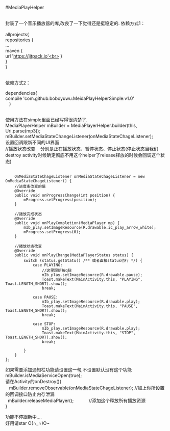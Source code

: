 #MediaPlayHelper<br><br>

封装了一个音乐播放器的库,改良了一下觉得还是挺稳定的.
依赖方式1：<br><br>
  allprojects{<br>
  repositories {<br>
  ...<br>
  maven {<br> url 'https://jitpack.io'<br> 
  }<br>
    }<br>
     }<br><br>
 
 依赖方式2：<br>
 
 dependencies{<br>
	        compile 'com.github.boboyuwu:MeidaPlayHelperSimple:v1.0'<br>
	    &nbsp;}<br><br>
 
 
使用方法在simple里面已经写得很清楚了.<br>
MediaPlayerHelper mBuilder = MediaPlayerHelper.builder(this, Uri.parse(mp3));<br>
mBuilder.setMediaStateChangeListener(onMediaStateChageListener);<br>
设置回调跟新不同的UI界面<br>
 //播放状态改变    分别是正在播放状态、暂停状态、停止状态(停止状态当我们destroy activity时候确定彻底不用这个helper了release释放的时候会回调这个状态)<br>
        
        
        OnMediaStateChageListener onMediaStateChageListener = new OnMediaStateChageListener() {
        //进度条改变的值
        @Override
        public void onProgressChange(int position) {
            mProgress.setProgress(position);
        }

        //播放完成状态
        @Override
        public void onPlayCompletion(MediaPlayer mp) {
            mIb_play.setImageResource(R.drawable.ic_play_arrow_white);
            mProgress.setProgress(0);
        }

        //播放状态改变
        @Override
        public void onPlayChange(MediaPlayerStatus status) {
            switch (status.getStatu() /** 或者直接status也行 */) {
                case PLAYING:
                    //这里跟新按q钮
                    mIb_play.setImageResource(R.drawable.pause);
                    Toast.makeText(MainActivity.this, "PLAYING", Toast.LENGTH_SHORT).show();
                    break;

                case PAUSE:
                    mIb_play.setImageResource(R.drawable.play);
                    Toast.makeText(MainActivity.this, "PAUSE", Toast.LENGTH_SHORT).show();
                    break;

                case STOP:
                    mIb_play.setImageResource(R.drawable.play);
                    Toast.makeText(MainActivity.this, "STOP", Toast.LENGTH_SHORT).show();
                    break;

            }
        }
    };
 
如果需要添加通知栏功能请设置这一句,不设置默认没有这个功能<br>
mBuilder.isMediaServiceOpen(true);<br>
请在Activity的onDestroy(){  <br>
    mBuilder.removeObservable(onMediaStateChageListener);    //加上你所设置的回调接口防止内存泄漏<br>
    mBuilder.releaseMediaPlayer();            //添加这个释放所有播放资源<br>
}<br>

功能不停跟新中....<br>
好用请star O(∩_∩)O~<br>
